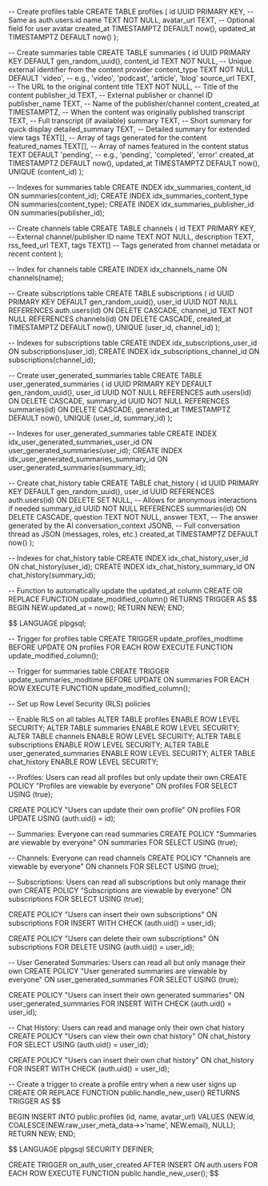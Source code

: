-- Create profiles table
CREATE TABLE profiles (
id UUID PRIMARY KEY, -- Same as auth.users.id
name TEXT NOT NULL,
avatar_url TEXT, -- Optional field for user avatar
created_at TIMESTAMPTZ DEFAULT now(),
updated_at TIMESTAMPTZ DEFAULT now()
);

-- Create summaries table
CREATE TABLE summaries (
id UUID PRIMARY KEY DEFAULT gen_random_uuid(),
content_id TEXT NOT NULL, -- Unique external identifier from the content provider
content_type TEXT NOT NULL DEFAULT 'video', -- e.g., 'video', 'podcast', 'article', 'blog'
source_url TEXT, -- The URL to the original content
title TEXT NOT NULL, -- Title of the content
publisher_id TEXT, -- External publisher or channel ID
publisher_name TEXT, -- Name of the publisher/channel
content_created_at TIMESTAMPTZ, -- When the content was originally published
transcript TEXT, -- Full transcript (if available)
summary TEXT, -- Short summary for quick display
detailed_summary TEXT, -- Detailed summary for extended view
tags TEXT[], -- Array of tags generated for the content
featured_names TEXT[], -- Array of names featured in the content
status TEXT DEFAULT 'pending', -- e.g., 'pending', 'completed', 'error'
created_at TIMESTAMPTZ DEFAULT now(),
updated_at TIMESTAMPTZ DEFAULT now(),
UNIQUE (content_id)
);

-- Indexes for summaries table
CREATE INDEX idx_summaries_content_id ON summaries(content_id);
CREATE INDEX idx_summaries_content_type ON summaries(content_type);
CREATE INDEX idx_summaries_publisher_id ON summaries(publisher_id);

-- Create channels table
CREATE TABLE channels (
id TEXT PRIMARY KEY, -- External channel/publisher ID
name TEXT NOT NULL,
description TEXT,
rss_feed_url TEXT,
tags TEXT[] -- Tags generated from channel metadata or recent content
);

-- Index for channels table
CREATE INDEX idx_channels_name ON channels(name);

-- Create subscriptions table
CREATE TABLE subscriptions (
id UUID PRIMARY KEY DEFAULT gen_random_uuid(),
user_id UUID NOT NULL REFERENCES auth.users(id) ON DELETE CASCADE,
channel_id TEXT NOT NULL REFERENCES channels(id) ON DELETE CASCADE,
created_at TIMESTAMPTZ DEFAULT now(),
UNIQUE (user_id, channel_id)
);

-- Indexes for subscriptions table
CREATE INDEX idx_subscriptions_user_id ON subscriptions(user_id);
CREATE INDEX idx_subscriptions_channel_id ON subscriptions(channel_id);

-- Create user_generated_summaries table
CREATE TABLE user_generated_summaries (
id UUID PRIMARY KEY DEFAULT gen_random_uuid(),
user_id UUID NOT NULL REFERENCES auth.users(id) ON DELETE CASCADE,
summary_id UUID NOT NULL REFERENCES summaries(id) ON DELETE CASCADE,
generated_at TIMESTAMPTZ DEFAULT now(),
UNIQUE (user_id, summary_id)
);

-- Indexes for user_generated_summaries table
CREATE INDEX idx_user_generated_summaries_user_id ON user_generated_summaries(user_id);
CREATE INDEX idx_user_generated_summaries_summary_id ON user_generated_summaries(summary_id);

-- Create chat_history table
CREATE TABLE chat_history (
id UUID PRIMARY KEY DEFAULT gen_random_uuid(),
user_id UUID REFERENCES auth.users(id) ON DELETE SET NULL, -- Allows for anonymous interactions if needed
summary_id UUID NOT NULL REFERENCES summaries(id) ON DELETE CASCADE,
question TEXT NOT NULL,
answer TEXT, -- The answer generated by the AI
conversation_context JSONB, -- Full conversation thread as JSON (messages, roles, etc.)
created_at TIMESTAMPTZ DEFAULT now()
);

-- Indexes for chat_history table
CREATE INDEX idx_chat_history_user_id ON chat_history(user_id);
CREATE INDEX idx_chat_history_summary_id ON chat_history(summary_id);

-- Function to automatically update the updated_at column
CREATE OR REPLACE FUNCTION update_modified_column()
RETURNS TRIGGER AS $$
BEGIN
NEW.updated_at = now();
RETURN NEW;
END;

$$
LANGUAGE plpgsql;

-- Trigger for profiles table
CREATE TRIGGER update_profiles_modtime
    BEFORE UPDATE ON profiles
    FOR EACH ROW
    EXECUTE FUNCTION update_modified_column();

-- Trigger for summaries table
CREATE TRIGGER update_summaries_modtime
    BEFORE UPDATE ON summaries
    FOR EACH ROW
    EXECUTE FUNCTION update_modified_column();

-- Set up Row Level Security (RLS) policies

-- Enable RLS on all tables
ALTER TABLE profiles ENABLE ROW LEVEL SECURITY;
ALTER TABLE summaries ENABLE ROW LEVEL SECURITY;
ALTER TABLE channels ENABLE ROW LEVEL SECURITY;
ALTER TABLE subscriptions ENABLE ROW LEVEL SECURITY;
ALTER TABLE user_generated_summaries ENABLE ROW LEVEL SECURITY;
ALTER TABLE chat_history ENABLE ROW LEVEL SECURITY;

-- Profiles: Users can read all profiles but only update their own
CREATE POLICY "Profiles are viewable by everyone"
    ON profiles FOR SELECT
    USING (true);

CREATE POLICY "Users can update their own profile"
    ON profiles FOR UPDATE
    USING (auth.uid() = id);

-- Summaries: Everyone can read summaries
CREATE POLICY "Summaries are viewable by everyone"
    ON summaries FOR SELECT
    USING (true);

-- Channels: Everyone can read channels
CREATE POLICY "Channels are viewable by everyone"
    ON channels FOR SELECT
    USING (true);

-- Subscriptions: Users can read all subscriptions but only manage their own
CREATE POLICY "Subscriptions are viewable by everyone"
    ON subscriptions FOR SELECT
    USING (true);

CREATE POLICY "Users can insert their own subscriptions"
    ON subscriptions FOR INSERT
    WITH CHECK (auth.uid() = user_id);

CREATE POLICY "Users can delete their own subscriptions"
    ON subscriptions FOR DELETE
    USING (auth.uid() = user_id);

-- User Generated Summaries: Users can read all but only manage their own
CREATE POLICY "User generated summaries are viewable by everyone"
    ON user_generated_summaries FOR SELECT
    USING (true);

CREATE POLICY "Users can insert their own generated summaries"
    ON user_generated_summaries FOR INSERT
    WITH CHECK (auth.uid() = user_id);

-- Chat History: Users can read and manage only their own chat history
CREATE POLICY "Users can view their own chat history"
    ON chat_history FOR SELECT
    USING (auth.uid() = user_id);

CREATE POLICY "Users can insert their own chat history"
    ON chat_history FOR INSERT
    WITH CHECK (auth.uid() = user_id);

-- Create a trigger to create a profile entry when a new user signs up
CREATE OR REPLACE FUNCTION public.handle_new_user()
RETURNS TRIGGER AS
$$

BEGIN
INSERT INTO public.profiles (id, name, avatar_url)
VALUES (NEW.id, COALESCE(NEW.raw_user_meta_data->>'name', NEW.email), NULL);
RETURN NEW;
END;

$$
LANGUAGE plpgsql SECURITY DEFINER;

CREATE TRIGGER on_auth_user_created
    AFTER INSERT ON auth.users
    FOR EACH ROW
    EXECUTE FUNCTION public.handle_new_user();
$$
